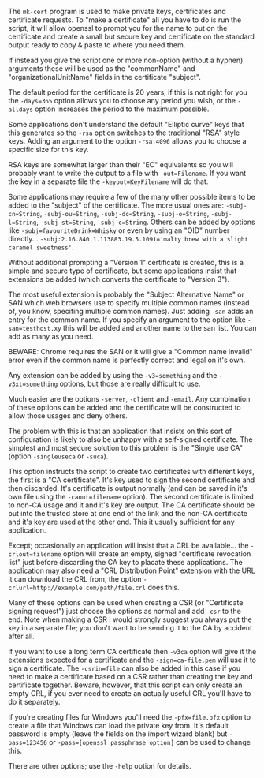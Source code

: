 The `mk-cert` program is used to make private keys, certificates and
certificate requests. To "make a certificate" all you have to do is run
the script, it will allow openssl to prompt you for the name to put on
the certificate and create a small but secure key and certificate on
the standard output ready to copy & paste to where you need them.

If instead you give the script one or more non-option (without
a hyphen) arguments these will be used as the "commonName" and
"organizationalUnitName" fields in the certificate "subject".

The default period for the certificate is 20 years, if this is not right
for you the `-days=365` option allows you to choose any period you wish,
or the `-alldays` option increases the period to the maximum possible.

Some applications don't understand the default "Elliptic curve" keys
that this generates so the `-rsa` option switches to the traditional
"RSA" style keys. Adding an argument to the option `-rsa:4096` allows
you to choose a specific size for this key.

RSA keys are somewhat larger than their "EC" equivalents so you will
probably want to write the output to a file with `-out=Filename`. If you
want the key in a separate file the `-keyout=KeyFilename` will do that.

Some applications may require a few of the many other possible items to
be added to the "subject" of the certificate. The more usual ones are:
`-subj-cn=String`, `-subj-ou=String`, `-subj-dc=String`, `-subj-o=String`,
`-subj-l=String`, `-subj-st=String`, `-subj-c=String`. Others can be
added by options like `-subj=favouriteDrink=Whisky` or even by using an
"OID" number directly... `-subj:2.16.840.1.113883.19.5.1091='malty brew
with a slight caramel sweetness'`.

Without additional prompting a "Version 1" certificate is created, this
is a simple and secure type of certificate, but some applications insist
that extensions be added (which converts the certificate to "Version 3").

The most useful extension is probably the "Subject Alternative Name"
or SAN which web browsers use to specify multiple common names (instead
of, you know, specifing multiple common names).  Just adding `-san`
adds an entry for the common name. If you specify an argument to the
option like `-san=testhost.xy` this will be added and another name to
the san list. You can add as many as you need.

BEWARE: Chrome requires the SAN or it will give a "Common name invalid"
error even if the common name is perfectly correct and legal on it's own.

Any extension can be added by using the `-v3=something` and the
`-v3xt=something` options, but those are really difficult to use.

Much easier are the options `-server`, `-client` and `-email`. Any
combination of these options can be added and the certificate will be
constructed to allow those usages and deny others.

The problem with this is that an application that insists on this
sort of configuration is likely to also be unhappy with a self-signed
certificate. The simplest and most secure solution to this problem is
the "Single use CA" (option `-singleuseca` or `-suca`).

This option instructs the script to create two certificates with different
keys, the first is a "CA certificate". It's key used to sign the second
certificate and then discarded. It's certificate is output normally (and
can be saved in it's own file using the `-caout=filename` option). The
second certificate is limited to non-CA usage and it and it's key are
output. The CA certificate should be put into the trusted store at one
end of the link and the non-CA certificate and it's key are used at the
other end. This it usually sufficient for any application.

Except; occasionally an application will insist that a CRL be
available... the `-crlout=filename` option will create an empty, signed
"certificate revocation list" just before discarding the CA key to placate
these applications. The application may also need a "CRL Distribution
Point" extension with the URL it can download the CRL from, the option
`-crlurl=http://example.com/path/file.crl` does this.

Many of these options can be used when creating a CSR (or "Certificate
signing request") just choose the options as normal and add `-csr` to
the end. Note when making a CSR I would strongly suggest you always put
the key in a separate file; you don't want to be sending it to the CA
by accident after all.

If you want to use a long term CA certificate then `-v3ca` option
will give it the extensions expected for a certificate and the
`-sign=ca-file.pem` will use it to sign a certificate. The `-csrin=file`
can also be added in this case if you need to make a certificate based
on a CSR rather than creating the key and certificate together. Beware,
however, that this script can only create an empty CRL, if you ever need
to create an actually useful CRL you'll have to do it separately.

If you're creating files for Windows you'll need the `-pfx=file.pfx`
option to create a file that Windows can load the private key from. It's
default password is empty (leave the fields on the import wizard blank)
but `-pass=123456` or `-pass=[openssl_passphrase_option]` can be used
to change this.

There are other options; use the `-help` option for details.

